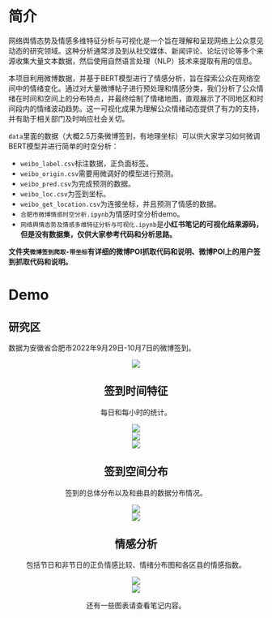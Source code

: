 # 简介

网络舆情态势及情感多维特征分析与可视化是一个旨在理解和呈现网络上公众意见动态的研究领域。这种分析通常涉及到从社交媒体、新闻评论、论坛讨论等多个来源收集大量文本数据，然后使用自然语言处理（NLP）技术来提取有用的信息。

本项目利用微博数据，并基于BERT模型进行了情感分析，旨在探索公众在网络空间中的情绪变化。通过对大量微博帖子进行预处理和情感分类，我们分析了公众情绪在时间和空间上的分布特点，并最终绘制了情绪地图，直观展示了不同地区和时间段内的情绪波动趋势。这一可视化成果为理解公众情绪动态提供了有力的支持，并有助于相关部门及时响应社会关切。

`data`里面的数据（大概2.5万条微博签到，有地理坐标）可以供大家学习如何微调BERT模型并进行简单的时空分析：
- `weibo_label.csv`标注数据，正负面标签。
- `weibo_origin.csv`需要用微调好的模型进行预测。
- `weibo_pred.csv`为完成预测的数据。
- `weibo_loc.csv`为签到坐标。
- `weibo_get_location.csv`为连接坐标，并且预测了情感的数据。
- `合肥市微博情感时空分析.ipynb`为情感时空分析demo。
- `网络舆情态势及情感多维特征分析与可视化.ipynb`是**小红书笔记的可视化结果源码，但是没有数据集，仅供大家参考代码和分析思路。**

**文件夹`微博签到爬取-带坐标`有详细的微博POI抓取代码和说明、微博POI上的用户签到抓取代码和说明。**

# Demo
## 研究区
数据为安徽省合肥市2022年9月29日-10月7日的微博签到。

<center><img src="fig/研究区.png"><center> 

## 签到时间特征
每日和每小时的统计。

<center><img src="fig/签到-用户.png"><center> 
<center><img src="fig/热力图1.png"><center> 
<center><img src="fig/热力图2.png"><center> 

## 签到空间分布
签到的总体分布以及和曲县的数据分布情况。

<center><img src="fig/签到总体分布.png"><center> 
<center><img src="fig/各区县签到分布.png"><center> 

## 情感分析
包括节日和非节日的正负情感比较、情绪分布图和各区县的情感指数。

<center><img src="fig/情绪空间分布.png"><center> 
<center><img src="fig/各区县正负情绪数量情感指数.png"><center> 

还有一些图表请查看笔记内容。
